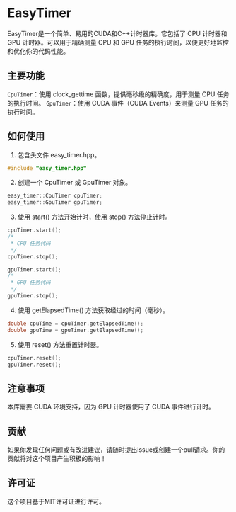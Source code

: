 # EasyTimer

EasyTimer是一个简单、易用的CUDA和C++计时器库。它包括了 CPU 计时器和 GPU 计时器。可以用于精确测量 CPU 和 GPU 任务的执行时间，以便更好地监控和优化你的代码性能。

## 主要功能

`CpuTimer`：使用 clock_gettime 函数，提供毫秒级的精确度，用于测量 CPU 任务的执行时间。
`GpuTimer`：使用 CUDA 事件（CUDA Events）来测量 GPU 任务的执行时间。

## 如何使用
1. 包含头文件 easy_timer.hpp。
```c++
#include "easy_timer.hpp"
```
2. 创建一个 CpuTimer 或 GpuTimer 对象。
```c++
easy_timer::CpuTimer cpuTimer;
easy_timer::GpuTimer gpuTimer;
```
3. 使用 start() 方法开始计时，使用 stop() 方法停止计时。
```c++
cpuTimer.start();
/*
 * CPU 任务代码
 */
cpuTimer.stop();

gpuTimer.start();
/*
 * GPU 任务代码
 */
gpuTimer.stop();
```
4. 使用 getElapsedTime() 方法获取经过的时间（毫秒）。
```c++
double cpuTime = cpuTimer.getElapsedTime();
double gpuTime = gpuTimer.getElapsedTime();
```
5. 使用 reset() 方法重置计时器。
```c++
cpuTimer.reset();
gpuTimer.reset();
```

## 注意事项
本库需要 CUDA 环境支持，因为 GPU 计时器使用了 CUDA 事件进行计时。

## 贡献

如果你发现任何问题或有改进建议，请随时提出issue或创建一个pull请求。你的贡献将对这个项目产生积极的影响！

## 许可证

这个项目基于MIT许可证进行许可。